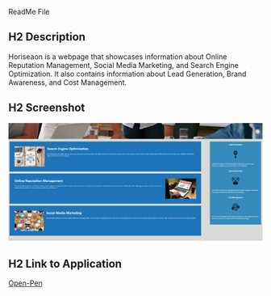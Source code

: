 ReadMe File
## H2 Description
Horiseaon is a webpage that showcases information about Online Reputation Management, Social Media Marketing, and Search Engine Optimization.  It also contains information about Lead Generation, Brand Awareness, and Cost Management. 
## H2 Screenshot 
![Screenshot](Screenshot.PNG)
## H2 Link to Application 
[Open-Pen](https://cherbear01.github.io/open-pen/)
